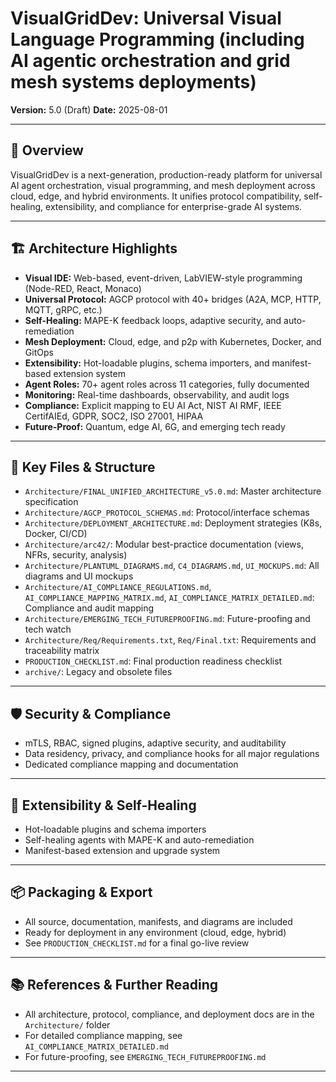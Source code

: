 # VisualGridDev: Universal Visual Language Programming (including AI agentic orchestration and grid mesh systems deployments)

**Version:** 5.0 (Draft)
**Date:** 2025-08-01

---

## 🚀 Overview
VisualGridDev is a next-generation, production-ready platform for universal AI agent orchestration, visual programming, and mesh deployment across cloud, edge, and hybrid environments. It unifies protocol compatibility, self-healing, extensibility, and compliance for enterprise-grade AI systems.

---

## 🏗️ Architecture Highlights
- **Visual IDE:** Web-based, event-driven, LabVIEW-style programming (Node-RED, React, Monaco)
- **Universal Protocol:** AGCP protocol with 40+ bridges (A2A, MCP, HTTP, MQTT, gRPC, etc.)
- **Self-Healing:** MAPE-K feedback loops, adaptive security, and auto-remediation
- **Mesh Deployment:** Cloud, edge, and p2p with Kubernetes, Docker, and GitOps
- **Extensibility:** Hot-loadable plugins, schema importers, and manifest-based extension system
- **Agent Roles:** 70+ agent roles across 11 categories, fully documented
- **Monitoring:** Real-time dashboards, observability, and audit logs
- **Compliance:** Explicit mapping to EU AI Act, NIST AI RMF, IEEE CertifAIEd, GDPR, SOC2, ISO 27001, HIPAA
- **Future-Proof:** Quantum, edge AI, 6G, and emerging tech ready

---

## 📂 Key Files & Structure
- `Architecture/FINAL_UNIFIED_ARCHITECTURE_v5.0.md`: Master architecture specification
- `Architecture/AGCP_PROTOCOL_SCHEMAS.md`: Protocol/interface schemas
- `Architecture/DEPLOYMENT_ARCHITECTURE.md`: Deployment strategies (K8s, Docker, CI/CD)
- `Architecture/arc42/`: Modular best-practice documentation (views, NFRs, security, analysis)
- `Architecture/PLANTUML_DIAGRAMS.md`, `C4_DIAGRAMS.md`, `UI_MOCKUPS.md`: All diagrams and UI mockups
- `Architecture/AI_COMPLIANCE_REGULATIONS.md`, `AI_COMPLIANCE_MAPPING_MATRIX.md`, `AI_COMPLIANCE_MATRIX_DETAILED.md`: Compliance and audit mapping
- `Architecture/EMERGING_TECH_FUTUREPROOFING.md`: Future-proofing and tech watch
- `Architecture/Req/Requirements.txt`, `Req/Final.txt`: Requirements and traceability matrix
- `PRODUCTION_CHECKLIST.md`: Final production readiness checklist
- `archive/`: Legacy and obsolete files

---

## 🛡️ Security & Compliance
- mTLS, RBAC, signed plugins, adaptive security, and auditability
- Data residency, privacy, and compliance hooks for all major regulations
- Dedicated compliance mapping and documentation

---

## 🧩 Extensibility & Self-Healing
- Hot-loadable plugins and schema importers
- Self-healing agents with MAPE-K and auto-remediation
- Manifest-based extension and upgrade system

---

## 📦 Packaging & Export
- All source, documentation, manifests, and diagrams are included
- Ready for deployment in any environment (cloud, edge, hybrid)
- See `PRODUCTION_CHECKLIST.md` for a final go-live review

---

## 📚 References & Further Reading
- All architecture, protocol, compliance, and deployment docs are in the `Architecture/` folder
- For detailed compliance mapping, see `AI_COMPLIANCE_MATRIX_DETAILED.md`
- For future-proofing, see `EMERGING_TECH_FUTUREPROOFING.md`

---
